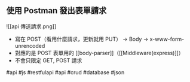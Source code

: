 ## 使用 Postman 發出表單請求
![[api 傳送請求.png]]
- 寫在 POST（看用什麼請求，更新就用 PUT） → Body → x-www-form-unrencoded
- 對應的是 POST 表單用的 [[body-parser]]（[[Middleware(express)]]）
- 不會只限定 GET, POST 請求


#api #js #restfulapi #api #crud #database #json 